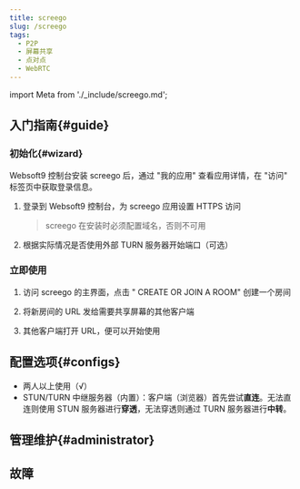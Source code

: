 ```yaml
---
title: screego
slug: /screego
tags:
  - P2P
  - 屏幕共享
  - 点对点
  - WebRTC
---
```


import Meta from './_include/screego.md';

<Meta name="meta" />

## 入门指南{#guide}

### 初始化{#wizard}

Websoft9 控制台安装 screego 后，通过 "我的应用" 查看应用详情，在 "访问" 标签页中获取登录信息。  

1. 登录到 Websoft9 控制台，为 screego 应用设置 HTTPS 访问

   > screego 在安装时必须配置域名，否则不可用

2. 根据实际情况是否使用外部 TURN 服务器开始端口（可选）


### 立即使用

1. 访问 screego 的主界面，点击 " CREATE OR JOIN A ROOM" 创建一个房间

2. 将新房间的 URL 发给需要共享屏幕的其他客户端

3. 其他客户端打开 URL，便可以开始使用


## 配置选项{#configs}

- 两人以上使用（√）
- STUN/TURN 中继服务器（内置）：客户端（浏览器）首先尝试**直连**。无法直连则使用 STUN 服务器进行**穿透**，无法穿透则通过 TURN 服务器进行**中转**。

## 管理维护{#administrator}

## 故障
